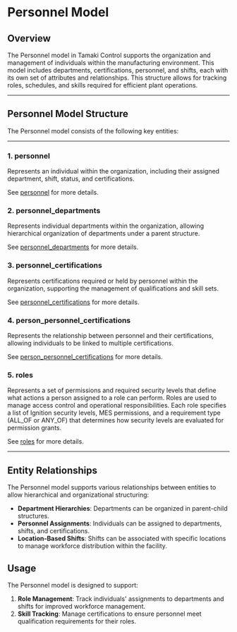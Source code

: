 # Personnel Model

## Overview

The Personnel model in Tamaki Control supports the organization and management of individuals within the manufacturing
environment. This model includes departments, certifications, personnel, and shifts, each with its own set of attributes
and relationships. This structure allows for tracking roles, schedules, and skills required for efficient plant
operations.

---

## Personnel Model Structure

The Personnel model consists of the following key entities:

---

### 1. personnel

Represents an individual within the organization, including their assigned department, shift, status, and
certifications.

See [personnel](personnel.md) for more details.

### 2. personnel_departments

Represents individual departments within the organization, allowing hierarchical organization of departments under a
parent structure.

See [personnel_departments](personnel-department) for more details.

### 3. personnel_certifications

Represents certifications required or held by personnel within the organization, supporting the management of
qualifications and skill sets.

See [personnel_certifications](personnel-certification) for more details.

### 4. person_personnel_certifications

Represents the relationship between personnel and their certifications, allowing individuals to be linked to multiple
certifications.

See [person_personnel_certifications](person-personnel-certification) for more details.

### 5. roles

Represents a set of permissions and required security levels that define what actions a person assigned to a role can
perform. Roles are used to manage access control and operational responsibilities. Each role specifies a list of
Ignition security levels, MES permissions, and a requirement type (ALL_OF or ANY_OF) that determines how security levels
are evaluated for permission grants.

See [roles](role.md) for more details.

---

## Entity Relationships

The Personnel model supports various relationships between entities to allow hierarchical and organizational
structuring:

- **Department Hierarchies**: Departments can be organized in parent-child structures.
- **Personnel Assignments**: Individuals can be assigned to departments, shifts, and certifications.
- **Location-Based Shifts**: Shifts can be associated with specific locations to manage workforce distribution within
  the facility.

## Usage

The Personnel model is designed to support:

1. **Role Management**: Track individuals' assignments to departments and shifts for improved workforce management.
2. **Skill Tracking**: Manage certifications to ensure personnel meet qualification requirements for their roles.
